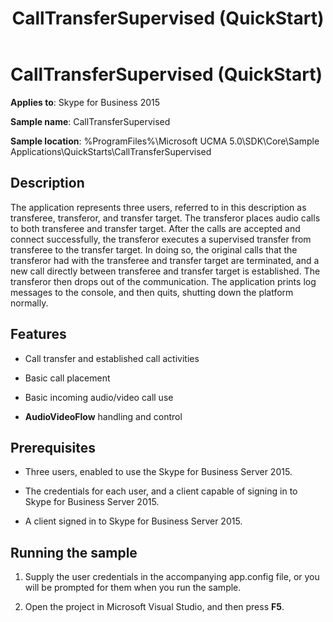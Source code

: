﻿---
title: CallTransferSupervised (QuickStart)
description: Discusses the CallTransferSupervised (QuickStart) including description, features, prerequisites, and running the sample in Skype for Business 2015.
TOCTitle: CallTransferSupervised (QuickStart)
ms:assetid: 9c755cf5-c4ff-467c-bc6c-6b704755ba2e
ms:mtpsurl: https://msdn.microsoft.com/library/Dn454819(v=office.16)
ms:contentKeyID: 65240090
ms.date: 07/27/2015
mtps_version: v=office.16
---

# CallTransferSupervised (QuickStart)

**Applies to**: Skype for Business 2015

**Sample name**: CallTransferSupervised

**Sample location**: %ProgramFiles%\\Microsoft UCMA 5.0\\SDK\\Core\\Sample Applications\\QuickStarts\\CallTransferSupervised

## Description

The application represents three users, referred to in this description as transferee, transferor, and transfer target. The transferor places audio calls to both transferee and transfer target. After the calls are accepted and connect successfully, the transferor executes a supervised transfer from transferee to the transfer target. In doing so, the original calls that the transferor had with the transferee and transfer target are terminated, and a new call directly between transferee and transfer target is established. The transferor then drops out of the communication. The application prints log messages to the console, and then quits, shutting down the platform normally.

## Features

  - Call transfer and established call activities

  - Basic call placement

  - Basic incoming audio/video call use

  - **AudioVideoFlow** handling and control

## Prerequisites

  - Three users, enabled to use the Skype for Business Server 2015.

  - The credentials for each user, and a client capable of signing in to Skype for Business Server 2015.

  - A client signed in to Skype for Business Server 2015.

## Running the sample

1.  Supply the user credentials in the accompanying app.config file, or you will be prompted for them when you run the sample.

2.  Open the project in Microsoft Visual Studio, and then press **F5**.

